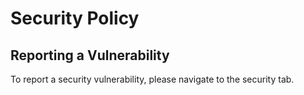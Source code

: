 # Security Policy

## Reporting a Vulnerability

To report a security vulnerability, please navigate to the security tab.
